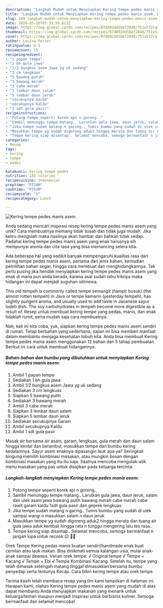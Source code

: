 ```yaml
---
description: "Langkah Mudah untuk Menyiapkan Kering tempe pedes manis asem, Enak Banget"
title: "Langkah Mudah untuk Menyiapkan Kering tempe pedes manis asem, Enak Banget"
slug: 169-langkah-mudah-untuk-menyiapkan-kering-tempe-pedes-manis-asem-enak-banget
date: 2020-05-26T07:33:59.613Z
image: https://img-global.cpcdn.com/recipes/07d092dd5bbf2840/751x532cq70/kering-tempe-pedes-manis-asem-foto-resep-utama.jpg
thumbnail: https://img-global.cpcdn.com/recipes/07d092dd5bbf2840/751x532cq70/kering-tempe-pedes-manis-asem-foto-resep-utama.jpg
cover: https://img-global.cpcdn.com/recipes/07d092dd5bbf2840/751x532cq70/kering-tempe-pedes-manis-asem-foto-resep-utama.jpg
author: Louisa Porter
ratingvalue: 4.5
reviewcount: 15
recipeingredient:
- "1 papan tempe"
- "1 bh gula jawa"
- "1/2 bungkus asem Jawa yg uk sedang"
- "3 cm lengkuas"
- "5 bawang putih"
- "3 bawang merah"
- "3 cabe merah"
- "3 lembar daun salam"
- "5 lembar daun jeruk"
- "secukupnya Garam"
- "secukupnya Kaldu"
- "1 sdt gula pasir"
recipeinstructions:
- "Potong tempe seperti korek api n goreng.."
- "Sambil menunggu tempe matang.. Larutkan gula jawa, daun jeruk, salam dan ulek asam jawa bawang putih bawang merah cabe merah cabe rawit garam kaldu 1sdt gula pasir dan geprek lengkuas"
- "Jika tempe sudah matang n garing.. Tumis bumbu yang sudah di ulek sampai wangi n masukkan salam n daun jeruk"
- "Masukkan tempe yg sudah digoreng aduk2 hingga merata dan tuang air gula jawa aduk kembali hingga rata n tunggu mengering lalu tes rasa.."
- "Tempe kering siap disantap.. Selamat mencoba, semoga bermanfaat n jangan lupa untuk recook 😉 🙏🏻"
categories:
- Resep
tags:
- kering
- tempe
- pedes

katakunci: kering tempe pedes 
nutrition: 181 calories
recipecuisine: Indonesian
preptime: "PT24M"
cooktime: "PT53M"
recipeyield: "1"
recipecategory: Lunch

---
```



![Kering tempe pedes manis asem](https://img-global.cpcdn.com/recipes/07d092dd5bbf2840/751x532cq70/kering-tempe-pedes-manis-asem-foto-resep-utama.jpg)

Anda sedang mencari inspirasi resep kering tempe pedes manis asem yang unik? Cara membuatnya memang tidak susah dan tidak juga mudah. Jika keliru mengolah maka hasilnya akan hambar dan bahkan tidak sedap. Padahal kering tempe pedes manis asem yang enak harusnya sih mempunyai aroma dan cita rasa yang bisa memancing selera kita.

Ada beberapa hal yang sedikit banyak mempengaruhi kualitas rasa dari kering tempe pedes manis asem, pertama dari jenis bahan, kemudian pemilihan bahan segar, hingga cara membuat dan menghidangkannya. Tak perlu pusing jika hendak menyiapkan kering tempe pedes manis asem yang enak di mana pun anda berada, karena asal sudah tahu triknya maka hidangan ini dapat menjadi suguhan istimewa.

This old tempeh is commonly called tempe semangit (hampir busuk) (the almost rotten tempeh) in Java or tempe kemarin (yesterday tempeh), has slightly pungent aroma, and usually used to add taste in Javanese sayur lodeh dish. The soy carbohydrates in tempeh become more digestible as a result of. Resep untuk membuat kering tempe yang pedas, manis, dan enak tidaklah rumit, serta mudah saja cara membuatnya.


Nah, kali ini kita coba, yuk, siapkan kering tempe pedes manis asem sendiri di rumah. Tetap berbahan yang sederhana, sajian ini bisa memberi manfaat dalam membantu menjaga kesehatan tubuh kita. Anda bisa membuat Kering tempe pedes manis asem menggunakan 12 bahan dan 5 tahap pembuatan. Berikut ini cara untuk membuat hidangannya.

<!--inarticleads1-->

##### Bahan-bahan dan bumbu yang dibutuhkan untuk menyiapkan Kering tempe pedes manis asem:

1. Ambil 1 papan tempe
1. Sediakan 1 bh gula jawa
1. Ambil 1/2 bungkus asem Jawa yg uk sedang
1. Sediakan 3 cm lengkuas
1. Siapkan 5 bawang putih
1. Sediakan 3 bawang merah
1. Ambil 3 cabe merah
1. Siapkan 3 lembar daun salam
1. Siapkan 5 lembar daun jeruk
1. Sediakan secukupnya Garam
1. Ambil secukupnya Kaldu
1. Ambil 1 sdt gula pasir


Masak air bersama air asam, garam, lengkuas, gula merah dan daun salam hingga kental dan berambut, masukkan tempe dan bumbu kering kedalamnya. Sayur asem enaknya dipasangin lauk apa ya? Seringkali bingung memilih kombinasi masakan, atau mungkin bosan dengan kombinasi masakan yang itu-itu saja. Saatnya mencoba mengutak-atik menu masakan yang pas untuk disajikan pada keluarga tercinta. 

<!--inarticleads2-->

##### Langkah-langkah menyiapkan Kering tempe pedes manis asem:

1. Potong tempe seperti korek api n goreng..
1. Sambil menunggu tempe matang.. Larutkan gula jawa, daun jeruk, salam dan ulek asam jawa bawang putih bawang merah cabe merah cabe rawit garam kaldu 1sdt gula pasir dan geprek lengkuas
1. Jika tempe sudah matang n garing.. Tumis bumbu yang sudah di ulek sampai wangi n masukkan salam n daun jeruk
1. Masukkan tempe yg sudah digoreng aduk2 hingga merata dan tuang air gula jawa aduk kembali hingga rata n tunggu mengering lalu tes rasa..
1. Tempe kering siap disantap.. Selamat mencoba, semoga bermanfaat n jangan lupa untuk recook 😉 🙏🏻


Orek Tempe Kering pedas manis buatan sendiri/handmade enak buat cemilan atau lauk makan. Bisa dinikmati semua kalangan usia, mulai anak-anak sampai dewasa. Varian orek tempe: √ Original tempe √ Tempe + Kacang √ Tempe + Ebi √ Tempe Kombinasi Kacang. Setelah itu, tempe yang telah dimasak setengah matang tinggal dimasukkan bersama bumbu penyedap serta tentunya Kecap. Cara bikin kering tempe atau orek tempe. 

Terima kasih telah membaca resep yang tim kami tampilkan di halaman ini. Harapan kami, olahan Kering tempe pedes manis asem yang mudah di atas dapat membantu Anda menyiapkan makanan yang menarik untuk keluarga/teman maupun menjadi inspirasi untuk berbisnis kuliner. Semoga bermanfaat dan selamat mencoba!
